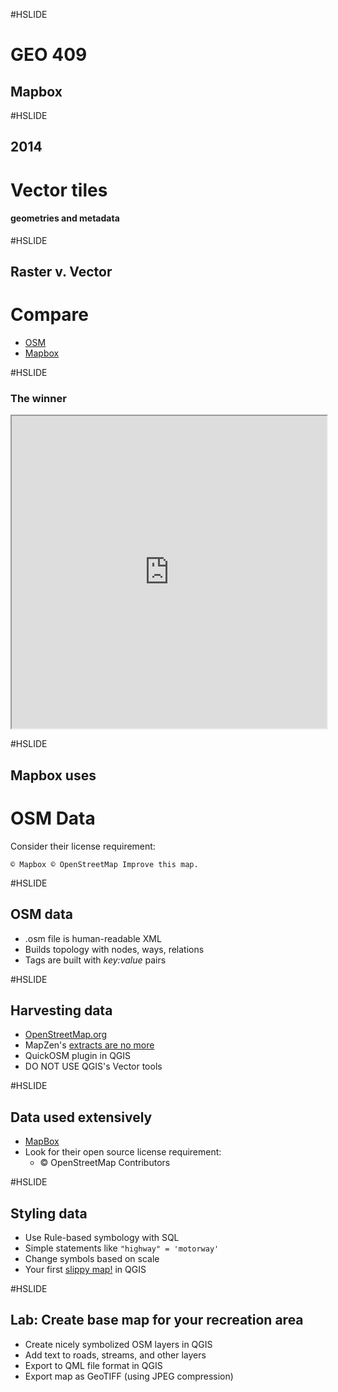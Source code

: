 #HSLIDE
# GEO 409
## Mapbox


#HSLIDE
## 2014
# Vector tiles
#### geometries and metadata

#HSLIDE
## Raster v. Vector
# Compare
* [OSM](https://www.openstreetmap.org/#map=2/37.3/-79.4)
* [Mapbox](https://api.mapbox.com/styles/v1/mapbox/streets-v9.html?title=true&access_token=pk.eyJ1IjoibWFwYm94IiwiYSI6ImNpejY4M29iazA2Z2gycXA4N2pmbDZmangifQ.-g_vE53SD2WrJ6tFX7QHmA#1.07/0/0)

#HSLIDE
### The winner
<iframe src="https://api.mapbox.com/styles/v1/mapbox/streets-v9.html?title=true&access_token=pk.eyJ1IjoibWFwYm94IiwiYSI6ImNpejY4M29iazA2Z2gycXA4N2pmbDZmangifQ.-g_vE53SD2WrJ6tFX7QHmA#1.07/0/0" width="100%" height="500"></iframe>

#HSLIDE
## Mapbox uses
# OSM Data
Consider their license requirement:

`© Mapbox © OpenStreetMap Improve this map.`

#HSLIDE
## OSM data
* .osm file is human-readable XML
* Builds topology with nodes, ways, relations
* Tags are built with _key:value_ pairs

#HSLIDE
## Harvesting data
* [OpenStreetMap.org](http://www.openstreetmap.org)
* MapZen's [extracts are no more](https://mapzen.com/)
* QuickOSM plugin in QGIS
* DO NOT USE QGIS's Vector tools

#HSLIDE
## Data used extensively
* [MapBox](https://www.mapbox.com/maps/)
* Look for their open source license requirement:
	* &copy; OpenStreetMap Contributors


#HSLIDE
## Styling data
* Use Rule-based symbology with SQL
* Simple statements like `"highway" = 'motorway'`
* Change symbols based on scale
* Your first [slippy map!](https://tastyfreeze.github.io/hometown-map/lex-parks/tiles.html) in QGIS

#HSLIDE
## Lab: Create base map for your recreation area
* Create nicely symbolized OSM layers in QGIS
* Add text to roads, streams, and other layers
* Export to QML file format in QGIS
* Export map as GeoTIFF (using JPEG compression)
